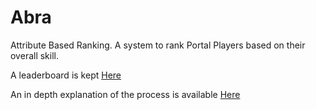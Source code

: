 # Abra
Attribute Based Ranking. A system to rank Portal Players based on their overall skill.

A leaderboard is kept [Here](https://docs.google.com/spreadsheets/d/19M8N0AGT_KHo9HHKIOwq9IY8xrAeObVdQPCeIRyJL9w)

An in depth explanation of the process is available [Here](https://docs.google.com/document/d/1WBxQ-NYURpUnEbf1IBBtow8o88OJl7YQLvjMmu8RKAk)
